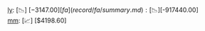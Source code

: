 [ly](record/ly/summary.md): [📉] [$-3147.00]  
[fa](record/fa/summary.md): [📉] [$-917440.00]  
[mm](record/mm/summary.md): [📈] [$4198.60]  
